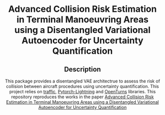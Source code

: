 <div align="center">   
  
# Advanced Collision Risk Estimation in Terminal Manoeuvring Areas using a Disentangled Variational Autoencoder for Uncertainty Quantification 

## Description
This package provides a disentangled VAE architectrue to assess the risk of collision between aircraft procedures using uncertainty quantification. This project relies on [traffic](https://traffic-viz.github.io/), [Pytorch-Lightning](https://www.pytorchlightning.ai/) and [OpenTurns](http://openturns.github.io/openturns/latest/contents.html) libraries. This repository reproduces the works in the paper [Advanced Collision Risk Estimation in Terminal Manoeuvring Areas using a Disentangled Variational Autoencoder for Uncertainty Quantification 
](https://papers.ssrn.com/sol3/papers.cfm?abstract_id=4581022)
